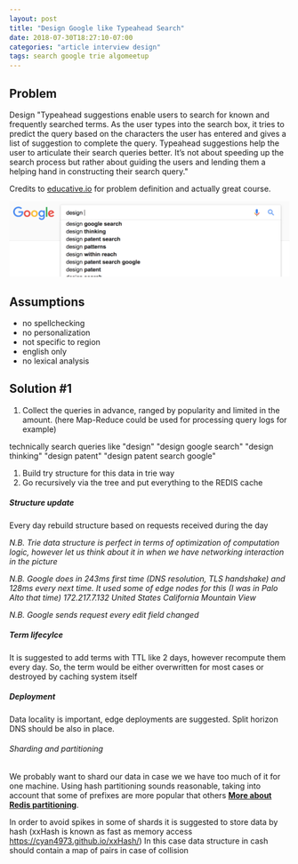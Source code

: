 ```yaml
---
layout: post
title: "Design Google like Typeahead Search"
date: 2018-07-30T18:27:10-07:00
categories: "article interview design"
tags: search google trie algomeetup
---
```

## Problem
Design "Typeahead suggestions enable users to search for known and frequently searched terms. As the user types into the search box, it tries to predict the query based on the characters the user has entered and gives a list of suggestion to complete the query. Typeahead suggestions help the user to articulate their search queries better. It’s not about speeding up the search process but rather about guiding the users and lending them a helping hand in constructing their search query."

Credits to [educative.io](https://www.educative.io/collection/page/5668639101419520/5649050225344512/5076324926357504) for problem definition and actually great course.

![Google Search Suggestions screenshot](/assets/google_search_suggestions.png "Something like this")

## Assumptions
+ no spellchecking
+ no personalization
+ not specific to region
+ english only
+ no lexical analysis

## Solution #1
1. Collect the queries in advance, ranged by popularity and limited in the amount. (here Map-Reduce could be used for processing query logs for example)

  technically search queries like
  "design"
  "design google search"
  "design thinking"
  "design patent"
  "design patent search google"

1. Build try structure for this data in trie way
1. Go recursively via the tree and put everything to the REDIS cache

##### Structure update
Every day rebuild structure based on requests received during the day

*N.B. Trie data structure is perfect in terms of optimization of computation logic, however let us think about it in when we have networking interaction in the picture*

*N.B. Google does in 243ms first time  (DNS resolution, TLS handshake) and 128ms every next time.
It used some of edge nodes for this (I was in Palo Alto that time)
172.217.7.132	United States 	California	Mountain View*

*N.B. Google sends request every edit field changed*

##### Term lifecylce
It is suggested to add terms with TTL like 2 days, however recompute them every day.
So, the term would be either overwritten for most cases or destroyed by caching system itself

##### Deployment
Data locality is important, edge deployments are suggested.
Split horizon DNS should be also in place.

###### Sharding and partitioning
We probably want to shard our data in case we we have too much of it for one machine.
Using hash partitioning sounds reasonable, taking into account that some of prefixes are more popular that others
**[More about Redis partitioning][redis_partitioning]**.

In order to avoid spikes in some of shards it is suggested to store data by hash (xxHash is known as fast as memory access https://cyan4973.github.io/xxHash/)
In this case data structure in cash should contain a map of pairs in case of collision

[redis_partitioning]: https://web.archive.org/web/20180507055057/https://redis.io/topics/partitioning
